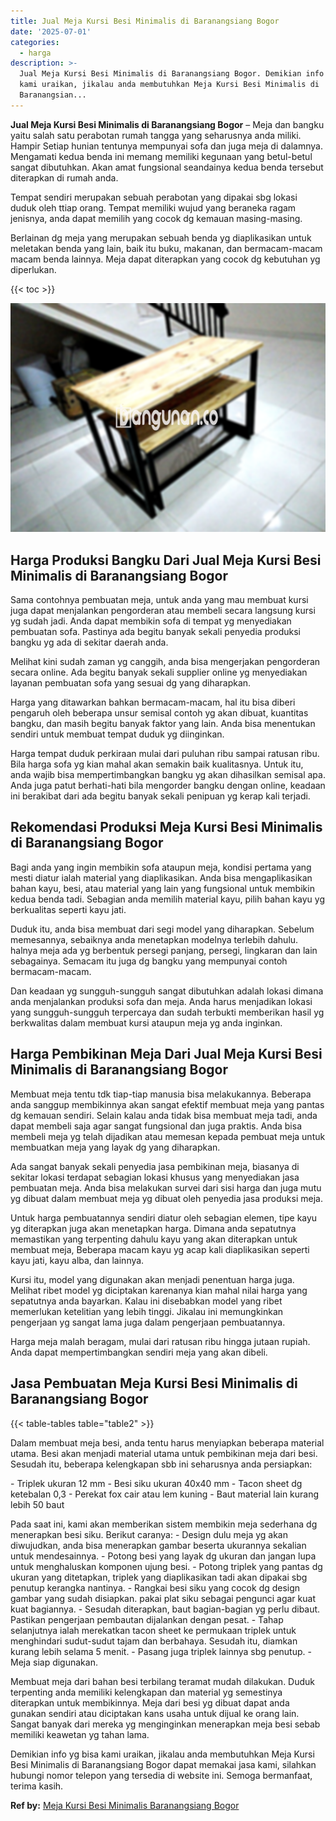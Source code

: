 ```yaml
---
title: Jual Meja Kursi Besi Minimalis di Baranangsiang Bogor
date: '2025-07-01'
categories:
  - harga
description: >-
  Jual Meja Kursi Besi Minimalis di Baranangsiang Bogor. Demikian info yg bisa
  kami uraikan, jikalau anda membutuhkan Meja Kursi Besi Minimalis di
  Baranangsian...
---
```


**Jual Meja Kursi Besi Minimalis di Baranangsiang Bogor** – Meja dan bangku yaitu salah satu perabotan rumah tangga yang seharusnya anda miliki. Hampir Setiap hunian tentunya mempunyai sofa dan juga meja di dalamnya. Mengamati kedua benda ini memang memiliki kegunaan yang betul-betul sangat dibutuhkan. Akan amat fungsional seandainya kedua benda tersebut diterapkan di rumah anda.

Tempat sendiri merupakan sebuah perabotan yang dipakai sbg lokasi duduk oleh ttiap orang. Tempat memiliki wujud yang beraneka ragam jenisnya, anda dapat memilih yang cocok dg kemauan masing-masing.

Berlainan dg meja yang merupakan sebuah benda yg diaplikasikan untuk meletakan benda yang lain, baik itu buku, makanan, dan bermacam-macam macam benda lainnya. Meja dapat diterapkan yang cocok dg kebutuhan yg diperlukan.

{{< toc >}}

![Jual Meja Kursi Besi Minimalis di Baranangsiang Bogor](/images/jual-meja-besi-murah22.png)

## Harga Produksi Bangku Dari Jual Meja Kursi Besi Minimalis di Baranangsiang Bogor

Sama contohnya pembuatan meja, untuk anda yang mau membuat kursi juga dapat menjalankan pengorderan atau membeli secara langsung kursi yg sudah jadi. Anda dapat membikin sofa di tempat yg menyediakan pembuatan sofa. Pastinya ada begitu banyak sekali penyedia produksi bangku yg ada di sekitar daerah anda.

Melihat kini sudah zaman yg canggih, anda bisa mengerjakan pengorderan secara online. Ada begitu banyak sekali supplier online yg menyediakan layanan pembuatan sofa yang sesuai dg yang diharapkan.

Harga yang ditawarkan bahkan bermacam-macam, hal itu bisa diberi pengaruh oleh beberapa unsur semisal contoh yg akan dibuat, kuantitas bangku, dan masih begitu banyak faktor yang lain. Anda bisa menentukan sendiri untuk membuat tempat duduk yg diinginkan.

Harga tempat duduk perkiraan mulai dari puluhan ribu sampai ratusan ribu. Bila harga sofa yg kian mahal akan semakin baik kualitasnya. Untuk itu, anda wajib bisa mempertimbangkan bangku yg akan dihasilkan semisal apa. Anda juga patut berhati-hati bila mengorder bangku dengan online, keadaan ini berakibat dari ada begitu banyak sekali penipuan yg kerap kali terjadi.

## Rekomendasi Produksi Meja Kursi Besi Minimalis di Baranangsiang Bogor

Bagi anda yang ingin membikin sofa ataupun meja, kondisi pertama yang mesti diatur ialah material yang diaplikasikan. Anda bisa mengaplikasikan bahan kayu, besi, atau material yang lain yang fungsional untuk membikin kedua benda tadi. Sebagian anda memilih material kayu, pilih bahan kayu yg berkualitas seperti kayu jati.

Duduk itu, anda bisa membuat dari segi model yang diharapkan. Sebelum memesannya, sebaiknya anda menetapkan modelnya terlebih dahulu. halnya meja ada yg berbentuk persegi panjang, persegi, lingkaran dan lain sebagainya. Semacam itu juga dg bangku yang mempunyai contoh bermacam-macam.

Dan keadaan yg sungguh-sungguh sangat dibutuhkan adalah lokasi dimana anda menjalankan produksi sofa dan meja. Anda harus menjadikan lokasi yang sungguh-sungguh terpercaya dan sudah terbukti memberikan hasil yg berkwalitas dalam membuat kursi ataupun meja yg anda inginkan.

## Harga Pembikinan Meja Dari Jual Meja Kursi Besi Minimalis di Baranangsiang Bogor

Membuat meja tentu tdk tiap-tiap manusia bisa melakukannya. Beberapa anda sanggup membikinnya akan sangat efektif membuat meja yang pantas dg kemauan sendiri. Selain kalau anda tidak bisa membuat meja tadi, anda dapat membeli saja agar sangat fungsional dan juga praktis. Anda bisa membeli meja yg telah dijadikan atau memesan kepada pembuat meja untuk membuatkan meja yang layak dg yang diharapkan.

Ada sangat banyak sekali penyedia jasa pembikinan meja, biasanya di sekitar lokasi terdapat sebagian lokasi khusus yang menyediakan jasa pembuatan meja. Anda bisa melakukan survei dari sisi harga dan juga mutu yg dibuat dalam membuat meja yg dibuat oleh penyedia jasa produksi meja.

Untuk harga pembuatannya sendiri diatur oleh sebagian elemen, tipe kayu yg diterapkan juga akan menetapkan harga. Dimana anda sepatutnya memastikan yang terpenting dahulu kayu yang akan diterapkan untuk membuat meja, Beberapa macam kayu yg acap kali diaplikasikan seperti kayu jati, kayu alba, dan lainnya.

Kursi itu, model yang digunakan akan menjadi penentuan harga juga. Melihat ribet model yg diciptakan karenanya kian mahal nilai harga yang sepatutnya anda bayarkan. Kalau ini disebabkan model yang ribet memerlukan ketelitian yang lebih tinggi. Jikalau ini memungkinkan pengerjaan yg sangat lama juga dalam pengerjaan pembuatannya.

Harga meja malah beragam, mulai dari ratusan ribu hingga jutaan rupiah. Anda dapat mempertimbangkan sendiri meja yang akan dibeli.

## Jasa Pembuatan Meja Kursi Besi Minimalis di Baranangsiang Bogor

{{< table-tables table="table2" >}}

Dalam membuat meja besi, anda tentu harus menyiapkan beberapa material utama. Besi akan menjadi material utama untuk pembikinan meja dari besi. Sesudah itu, beberapa kelengkapan sbb ini seharusnya anda persiapkan:

\- Triplek ukuran 12 mm - Besi siku ukuran 40x40 mm - Tacon sheet dg ketebalan 0,3 - Perekat fox cair atau lem kuning - Baut material lain kurang lebih 50 baut

Pada saat ini, kami akan memberikan sistem membikin meja sederhana dg menerapkan besi siku. Berikut caranya: - Design dulu meja yg akan diwujudkan, anda bisa menerapkan gambar beserta ukurannya sekalian untuk mendesainnya. - Potong besi yang layak dg ukuran dan jangan lupa untuk menghaluskan komponen ujung besi. - Potong triplek yang pantas dg ukuran yang ditetapkan, triplek yang diaplikasikan tadi akan dipakai sbg penutup kerangka nantinya. - Rangkai besi siku yang cocok dg design gambar yang sudah disiapkan. pakai plat siku sebagai pengunci agar kuat kuat bagiannya. - Sesudah diterapkan, baut bagian-bagian yg perlu dibaut. Pastikan pengerjaan pembautan dijalankan dengan pesat. - Tahap selanjutnya ialah merekatkan tacon sheet ke permukaan triplek untuk menghindari sudut-sudut tajam dan berbahaya. Sesudah itu, diamkan kurang lebih selama 5 menit. - Pasang juga triplek lainnya sbg penutup. - Meja siap digunakan.

Membuat meja dari bahan besi terbilang teramat mudah dilakukan. Duduk terpenting anda memiliki kelengkapan dan material yg semestinya diterapkan untuk membikinnya. Meja dari besi yg dibuat dapat anda gunakan sendiri atau diciptakan kans usaha untuk dijual ke orang lain. Sangat banyak dari mereka yg menginginkan menerapkan meja besi sebab memiliki keawetan yg tahan lama.

Demikian info yg bisa kami uraikan, jikalau anda membutuhkan Meja Kursi Besi Minimalis di Baranangsiang Bogor dapat memakai jasa kami, silahkan hubungi nomor telepon yang tersedia di website ini. Semoga bermanfaat, terima kasih.

**Ref by:** [Meja Kursi Besi Minimalis Baranangsiang Bogor](https://id.wikipedia.org/wiki/Meja)
